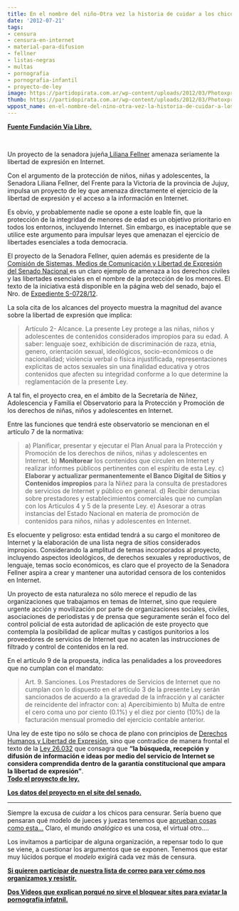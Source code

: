 ```yaml
---
title: En el nombre del niño-Otra vez la historia de cuidar a los chicos para censurar
date: '2012-07-21'
tags:
- censura
- censura-en-internet
- material-para-difusion
- fellner
- listas-negras
- multas
- pornografia
- pornografia-infantil
- proyecto-de-ley
image: https://partidopirata.com.ar/wp-content/uploads/2012/03/Photoxpress_5302350.jpg
thumb: https://partidopirata.com.ar/wp-content/uploads/2012/03/Photoxpress_5302350-150x150.jpg
wppost_name: en-el-nombre-del-nino-otra-vez-la-historia-de-cuidar-a-los-chicos-para-censurar
---
```


<strong><a href="http://www.vialibre.org.ar/2012/07/21/en-el-nombre-del-nino/" target="_blank">Fuente Fundación Vía Libre.</a></strong>

&nbsp;
<div>

Un proyecto de la senadora jujeña<a href="http://www.senado.gov.ar/web/senadores/biografia.php?id_sena=356"> Liliana Fellner</a> amenaza seriamente la libertad de expresión en Internet.

Con el argumento de la protección de niños, niñas y adolescentes, la Senadora Liliana Fellner, del Frente para la Victoria de la provincia de Jujuy, impulsa un proyecto de ley que amenaza directamente el ejercicio de la libertad de expresión y el acceso a la información en Internet.

Es obvio, y probablemente nadie se opone a este loable fin, que la protección de la integridad de menores de edad es un objetivo prioritario en todos los entornos, incluyendo Internet. Sin embargo, es inaceptable que se utilice este argumento para impulsar leyes que amenazan el ejercicio de libertades esenciales a toda democracia.

El proyecto de la Senadora Fellner, quien además es presidente de la <a href="http://www.senado.gov.ar/web/comisiones/cominfogral.php?nro_comision=68">Comisión de Sistemas, Medios de Comunicación y Libertad de Expresión del Senado Nacional </a>es un claro ejemplo de amenaza a los derechos civiles y las libertades esenciales en el nombre de la protección de los menores. El texto de la iniciativa está disponible en la página web del senado, bajo el Nro. de <a href="http://www.senado.gov.ar/web/proyectos/verExpe.php?origen=S&amp;numexp=728/12&amp;tipo=PL&amp;tConsulta=1">Expediente S-0728/12</a>.

La sola cita de los alcances del proyecto muestra la magnitud del avance sobre la libertad de expresión que implica:
<blockquote>Artículo 2- Alcance. La presente Ley protege a las niñas, niños y adolescentes de contenidos considerados impropios para su edad. A saber: lenguaje soez, exhibición de discriminación de raza, etnia, genero, orientación sexual, ideológicos, socio-económicos o de nacionalidad; violencia verbal o física injustificada, representaciones explicitas de actos sexuales sin una finalidad educativa y otros contenidos que afecten su integridad conforme a lo que determine la reglamentación de la presente Ley.</blockquote>
A tal fin, el proyecto crea, en el ámbito de la Secretaría de Niñez, Adolescencia y Familia el Observatorio para la Protección y Promoción de los derechos de niñas, niños y adolescentes en Internet.

Entre las funciones que tendrá este observatorio se mencionan en el artículo 7 de la normativa:
<blockquote>a) Planificar, presentar y ejecutar el Plan Anual para la Protección y Promoción de los derechos de niños, niñas y adolescentes en Internet.
b) <strong>Monitorear</strong> los contenidos que circulen en Internet y realizar informes públicos pertinentes con el espíritu de esta Ley.
c) <strong>Elaborar y actualizar permanentemente el Banco Digital de Sitios y Contenidos impropios</strong> para la Niñez para la consulta de prestadores
de servicios de Internet y público en general.
d) Recibir denuncias sobre prestadores y establecimientos comerciales que no cumplan con los Artículos 4 y 5 de la presente Ley.
e) Asesorar a otras instancias del Estado Nacional en materia de promoción de contenidos para niños, niñas y adolescentes en Internet.</blockquote>
Es elocuente y peligroso: esta entidad tendrá a su cargo el monitoreo de Internet y la elaboración de una lista negra de sitios considerados impropios. Considerando la amplitud de temas incorporados al proyecto, incluyendo aspectos ideológicos, de derechos sexuales y reproductivos, de lenguaje, temas socio económicos, es claro que el proyecto de la Senadora Fellner aspira a crear y mantener una autoridad censora de los contenidos en Internet.

Un proyecto de esta naturaleza no sólo merece el repudio de las organizaciones que trabajamos en temas de Internet, sino que requiere urgente acción y movilización por parte de organizaciones sociales, civiles, asociaciones de periodistas y de prensa que seguramente serán el foco del control policial de esta autoridad de aplicación de este proyecto que contempla la posibilidad de aplicar multas y castigos punitorios a los proveedores de servicios de Internet que no acaten las instrucciones de filtrado y control de contenidos en la red.

En el artículo 9 de la propuesta, indica las penalidades a los proveedores que no cumplan con el mandato:
<blockquote>Art. 9. Sanciones. Los Prestadores de Servicios de Internet que no cumplan con lo dispuesto en el artículo 3 de la presente Ley serán sancionados de acuerdo a la gravedad de la infracción y al carácter de reincidente del infractor con:
a) Apercibimiento
b) Multa de entre el cero coma uno por ciento (0.1%) y el diez por ciento (10%) de la facturación mensual promedio del ejercicio contable anterior.</blockquote>
Una ley de este tipo no sólo se choca de plano con principios de <a href="http://www.oas.org/es/cidh/expresion/showarticle.asp?artID=880&amp;lID=2">Derechos Humanos y Libertad de Expresión</a>, sino que contradice de manera frontal el texto de la <a href="http://http://www.infoleg.gov.ar/infolegInternet/anexos/105000-109999/107145/norma.htm">Ley 26.032</a> que consagra que <strong>“la búsqueda, recepción y difusión de información e ideas por medio del servicio de Internet se considera comprendida dentro de la garantía constitucional que ampara la libertad de expresión”</strong>.

</div>
<strong><a href="http://es.scribd.com/doc/100691354/Proyecto-de-ley-para-la-regulacion-de-Internet-de-la-Senadora-Fellner" target="_blank">Todo el proyecto de ley.</a></strong>

<strong><a href="http://www.senado.gov.ar/web/proyectos/verExpe.php?origen=S&amp;numexp=728/12&amp;tipo=PL&amp;tConsulta=1" target="_blank">Los datos del proyecto en el site del senado.</a></strong>

<hr />

Siempre la excusa de <em>cuidar </em> a los chicos para censurar.
Sería bueno que pensaran qué modelo de jueces y juezas tenemos que <a href="http://www.diariojornada.com.ar/Noticia/Default.aspx?id=47451" target="_blank">aprueban cosas como esta...</a> Claro, el mundo <em>analógico</em> es una cosa, el virtual otro....

Los invitamos a participar de alguna organización, a repensar todo lo que se viene, a cuestionar los argumentos que se exponen. Tenemos que estar muy lúcidos porque el <em>modelo</em> exigirá cada vez más de censura.

<a href="http://lists.partidopirata.com.ar/listinfo.cgi/general-partidopirata.com.ar"><strong> Si quieren participar de nuestra lista de correo para ver cómo nos organizamos y resistir.</strong></a>

<strong><a href="https://partidopirata.com.ar/5457/dos-videos-para-el-posible-debate-ante-el-proyecto-de-la-senadora-fellner-de-bloqueos-y-filtros-en-internet">Dos Videos que explican porqué no sirve el bloquear sites para eviatar la pornografía infatnil.</a></strong>
